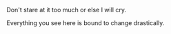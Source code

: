 Don't stare at it too much or else I will cry.

Everything you see here is bound to change drastically.
